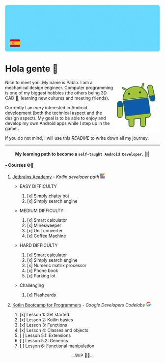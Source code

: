 <img align="center" alt="GIF" src="https://github.com/pablohema/pablohema/blob/main/assets/BannerREADME.gif" />


# Hola gente 👋
<img align="right" width="150" height="170" src="assets/AndroidHello.gif">
Nice to meet you. My name is Pablo. I am a mechanical design engineer. Computer programming is one of my biggest hobbies (the others being 3D CAD 📐, learning new cultures and meeting friends).

Currently I am very interested in Android development (both the technical aspect and the design aspect). My goal is to be able to enjoy and develop my own Android apps while I step up in the game . 

If you do not mind, I will use this *README* to write down all my journey.
 
---

#### <div align="center"> My learning path to become a `self-taught Android Developer`. 👨‍🎓 </div>

#### - Courses ⚙️📲
1. [Jetbrains Academy](https://hyperskill.org/tracks/3) - _Kotlin developer path_ <img src="assets/kotlinEmoji.svg" data-canonical-src="assets/kotlinEmoji.svg" width="16" height="16" />

   * EASY DIFFICULTY
        1. [x] Simply chatty bot
        2. [x] Simply search engine

   * MEDIUM DIFFICULTY
        1. [x] Smart calculator
        2. [x] Minesweeper
        3. [x] Unit converter
        4. [x] Coffee Machine

   * HARD DIFFICULTY
        1. [x] Smart calculator
        2. [x] Simply search engine
        3. [x] Numeric matrix processor
        4. [x] Phone book
        5. [x] Parking lot

   * Challenging
        1. [x] Flashcards

2. [Kotlin Bootcamp for Programmers](https://developer.android.com/courses/kotlin-bootcamp/overview) - _Google Developers Codelabs_ <img src="assets/googleLogo.png" data-canonical-src="assets/kotlinEmoji.svg" width="16" height="16" />   
    1. [x] Lesson 1: Get started
    2. [x] Lesson 2: Kotlin basics
    3. [x] Lesson 3: Functions
    4. [x] Lesson 4: Classes and objects
    5. [ ] Lesson 5.1: Extensions
    6. [ ] Lesson 5.2: Generics
    7. [ ] Lesson 6: Functional manipulation


<div align="center">...WIP 👷🏻...</div>
